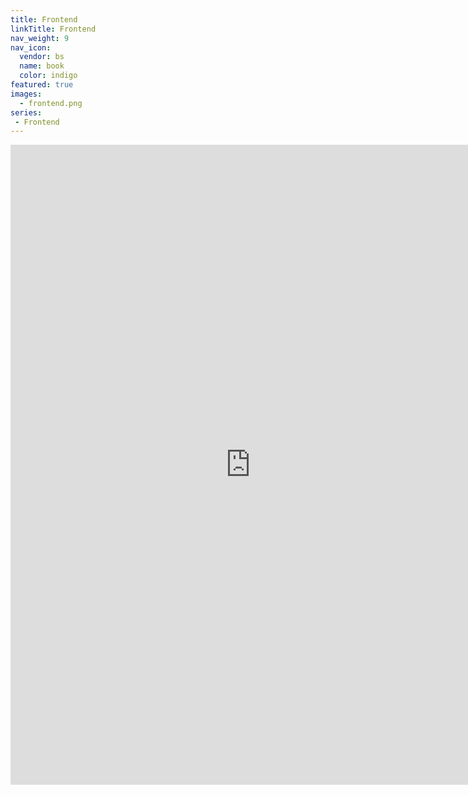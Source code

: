 ```yaml
---
title: Frontend
linkTitle: Frontend
nav_weight: 9
nav_icon:
  vendor: bs
  name: book
  color: indigo
featured: true
images:
  - frontend.png
series:  
 - Frontend
---
```

<p align="center">
<iframe width="768" height="1024" src="https://roadmap.sh/frontend?s=652b754df43a58c923ce9d26" frameborder="0" allow="accelerometer; autoplay; encrypted-media; gyroscope; picture-in-picture" allowfullscreen></iframe>
</p>
